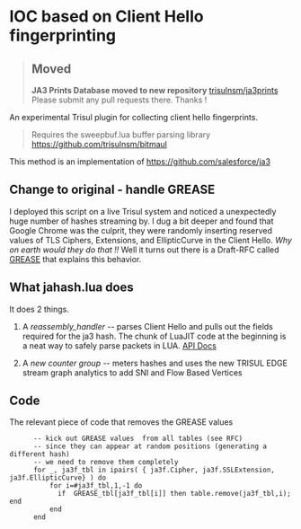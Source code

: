 IOC based on Client Hello fingerprinting 
======================

> ## Moved 
> **JA3 Prints Database moved to new repository** [trisulnsm/ja3prints](https://github.com/trisulnsm/ja3prints)
> Please submit any pull requests there. Thanks !  

An experimental Trisul plugin for collecting client hello fingerprints.  

>  Requires the sweepbuf.lua buffer parsing library https://github.com/trisulnsm/bitmaul

This method is an implementation of https://github.com/salesforce/ja3  

Change to original  - handle GREASE 
------
I deployed this script on a live Trisul system and noticed a unexpectedly huge number of hashes streaming by.  I dug a bit deeper and found that  Google Chrome was the culprit, they were randomly inserting reserved values of TLS Ciphers, Extensions, and EllipticCurve  in the Client Hello.  *Why on earth would they do that !!*  Well it turns out there is a Draft-RFC called [GREASE](https://tools.ietf.org/html/draft-davidben-tls-grease-01) 
that explains this behavior.

What jahash.lua does 
--------------

It does 2 things.

1. A *reassembly_handler*  -- parses Client Hello and pulls out the fields required for the ja3 hash.  The chunk of LuaJIT code at the beginning is a neat way to safely parse packets in LUA.   [API Docs](https://www.trisul.org/docs/lua/reassembly.html)

2. A *new counter group* -- meters hashes and uses the new TRISUL EDGE stream graph analytics to add SNI and Flow Based Vertices


Code
----

The  relevant piece of code that removes the GREASE values 

````
      -- kick out GREASE values  from all tables (see RFC) 
      -- since they can appear at random positions (generating a different hash)
      -- we need to remove them completely 
      for _, ja3f_tbl in ipairs( { ja3f.Cipher, ja3f.SSLExtension, ja3f.EllipticCurve} ) do
          for i=#ja3f_tbl,1,-1 do
            if  GREASE_tbl[ja3f_tbl[i]] then table.remove(ja3f_tbl,i);  end
          end
      end

````

